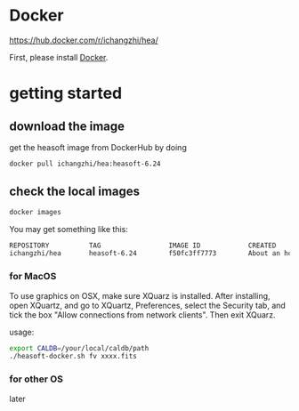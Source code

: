 # Docker
<https://hub.docker.com/r/ichangzhi/hea/>

First, please install [Docker](https://www.docker.com/products/docker-engine#/download).


# getting started
## download the image
get the heasoft image from DockerHub by doing
```bash
docker pull ichangzhi/hea:heasoft-6.24
```
## check the local images
```bash
docker images
```
You may get something like this:
```bash
REPOSITORY          TAG                 IMAGE ID            CREATED             SIZE
ichangzhi/hea       heasoft-6.24        f50fc3ff7773        About an hour ago   4.69GB
```

### for MacOS

To use graphics on OSX, make sure XQuarz is installed. After installing, 
open XQuartz, and go to XQuartz, Preferences, select the Security tab, 
and tick the box "Allow connections from network clients". Then exit XQuarz. 

usage:
```bash
export CALDB=/your/local/caldb/path
./heasoft-docker.sh fv xxxx.fits
```

### for other OS

later
